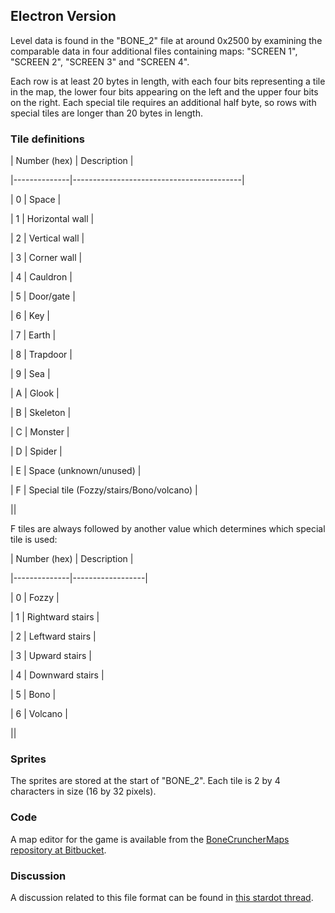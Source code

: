 ## Electron Version

Level data is found in the "BONE\_2" file at around 0x2500 by examining the comparable data in four additional files containing maps: "SCREEN 1", "SCREEN 2", "SCREEN 3" and "SCREEN 4".

Each row is at least 20 bytes in length, with each four bits representing a tile in the map, the lower four bits appearing on the left and the upper four bits on the right. Each special tile requires an additional half byte, so rows with special tiles are longer than 20 bytes in length.

### Tile definitions

| Number (hex) | Description                              |
|--------------|------------------------------------------|
| 0            | Space                                    |
| 1            | Horizontal wall                          |
| 2            | Vertical wall                            |
| 3            | Corner wall                              |
| 4            | Cauldron                                 |
| 5            | Door/gate                                |
| 6            | Key                                      |
| 7            | Earth                                    |
| 8            | Trapdoor                                 |
| 9            | Sea                                      |
| A            | Glook                                    |
| B            | Skeleton                                 |
| C            | Monster                                  |
| D            | Spider                                   |
| E            | Space (unknown/unused)                   |
| F            | Special tile (Fozzy/stairs/Bono/volcano) |
||

F tiles are always followed by another value which determines which special tile is used:

| Number (hex) | Description      |
|--------------|------------------|
| 0            | Fozzy            |
| 1            | Rightward stairs |
| 2            | Leftward stairs  |
| 3            | Upward stairs    |
| 4            | Downward stairs  |
| 5            | Bono             |
| 6            | Volcano          |
||

### Sprites

The sprites are stored at the start of "BONE\_2". Each tile is 2 by 4 characters in size (16 by 32 pixels).

### Code

A map editor for the game is available from the [BoneCruncherMaps repository at Bitbucket](https://bitbucket.org/dboddie/bonecrunchermaps).

### Discussion

A discussion related to this file format can be found in [this stardot thread](http://stardot.org.uk/forums/viewtopic.php?f=1&t=6788&p=67168).
